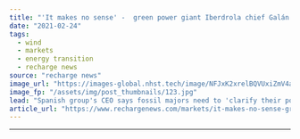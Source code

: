 ```yaml
---
title: "'It makes no sense' -  green power giant Iberdrola chief Galán blasts oil bosses over 'bubble'"
date: "2021-02-24"
tags: 
  - wind
  - markets
  - energy transition
  - recharge news
source: "recharge news"
image_url: "https://images-global.nhst.tech/image/NFJxK2xrelBQVUxiZmV4aFk3bktnMElXWkFVUW9LZTA0cXJvZUwxbDVJZz0=/nhst/binary/fa5a867ee665c6ef869702afc7b52bd8"
image_fp: "/assets/img/post_thumbnails/123.jpg"
lead: "Spanish group's CEO says fossil majors need to 'clarify their position' in aftermath of UK offshore wind spending spree"
article_url: "https://www.rechargenews.com/markets/it-makes-no-sense-green-power-giant-iberdrola-chief-gal-n-blasts-oil-bosses-over-bubble/2-1-969127"
---
```


---
